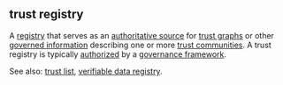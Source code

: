 ## trust registry

<p class="c8"><span>A </span><span class="c2"><a class="c3" href="#h.farjhbxfa3lh">registry</a></span><span>&nbsp;that serves as an </span><span class="c2"><a class="c3" href="#h.9tt1qpgdfnxs">authoritative source</a></span><span>&nbsp;for </span><span class="c2"><a class="c3" href="#h.eqx98nkqjzsv">trust graphs</a></span><span>&nbsp;or other </span><span class="c2"><a class="c3" href="#h.g58y5pmth1sb">governed information</a></span><span>&nbsp;describing one or more </span><span class="c2"><a class="c3" href="#h.a9l3odcb1s29">trust communities</a></span><span>. A trust registry is typically </span><span class="c2"><a class="c3" href="#h.gln5i78kxlfh">authorized</a></span><span>&nbsp;by a </span><span class="c2"><a class="c3" href="#h.2x05z0r097mn">governance framework</a></span><span class="c0">.</span></p><p class="c8"><span>See also: </span><span class="c2"><a class="c3" href="#h.f1feh0fmucqd">trust list</a></span><span>, </span><span class="c2"><a class="c3" href="#h.q1dr1v2lltfe">verifiable data registry</a></span><span class="c0">.</span></p>

